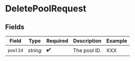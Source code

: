 # DeletePoolRequest


## Fields

| Field              | Type               | Required           | Description        | Example            |
| ------------------ | ------------------ | ------------------ | ------------------ | ------------------ |
| `poolId`           | *string*           | :heavy_check_mark: | The pool ID.       | XXX                |